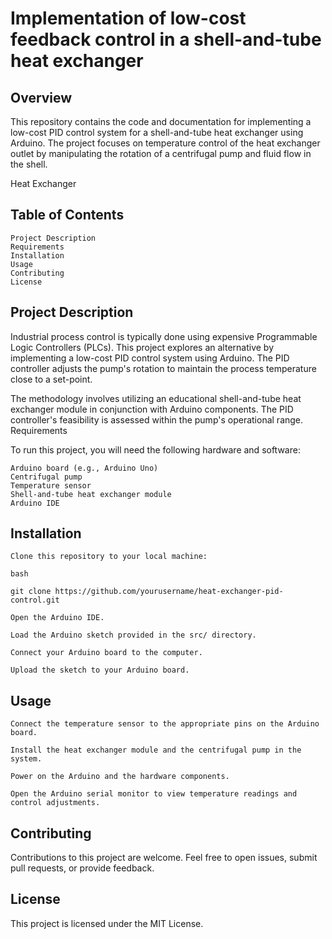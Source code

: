 # Implementation of low-cost feedback control in a shell-and-tube heat exchanger

## Overview

This repository contains the code and documentation for implementing a low-cost PID control system for a shell-and-tube heat exchanger using Arduino. The project focuses on temperature control of the heat exchanger outlet by manipulating the rotation of a centrifugal pump and fluid flow in the shell.

Heat Exchanger

## Table of Contents

    Project Description
    Requirements
    Installation
    Usage
    Contributing
    License

## Project Description

Industrial process control is typically done using expensive Programmable Logic Controllers (PLCs). This project explores an alternative by implementing a low-cost PID control system using Arduino. The PID controller adjusts the pump's rotation to maintain the process temperature close to a set-point.

The methodology involves utilizing an educational shell-and-tube heat exchanger module in conjunction with Arduino components. The PID controller's feasibility is assessed within the pump's operational range.
Requirements

To run this project, you will need the following hardware and software:

    Arduino board (e.g., Arduino Uno)
    Centrifugal pump
    Temperature sensor
    Shell-and-tube heat exchanger module
    Arduino IDE

## Installation

    Clone this repository to your local machine:

    bash

    git clone https://github.com/yourusername/heat-exchanger-pid-control.git

    Open the Arduino IDE.

    Load the Arduino sketch provided in the src/ directory.

    Connect your Arduino board to the computer.

    Upload the sketch to your Arduino board.

## Usage

    Connect the temperature sensor to the appropriate pins on the Arduino board.

    Install the heat exchanger module and the centrifugal pump in the system.

    Power on the Arduino and the hardware components.

    Open the Arduino serial monitor to view temperature readings and control adjustments.

## Contributing

Contributions to this project are welcome. Feel free to open issues, submit pull requests, or provide feedback.

## License

This project is licensed under the MIT License.
